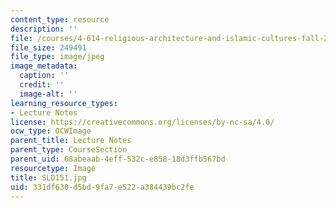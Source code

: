 ```yaml
---
content_type: resource
description: ''
file: /courses/4-614-religious-architecture-and-islamic-cultures-fall-2002/331df630d5bd9fa7e522a384439bc2fe_SLD151.jpg
file_size: 249491
file_type: image/jpeg
image_metadata:
  caption: ''
  credit: ''
  image-alt: ''
learning_resource_types:
- Lecture Notes
license: https://creativecommons.org/licenses/by-nc-sa/4.0/
ocw_type: OCWImage
parent_title: Lecture Notes
parent_type: CourseSection
parent_uid: 68abeaab-4eff-532c-e858-18d3ffb567bd
resourcetype: Image
title: SLD151.jpg
uid: 331df630-d5bd-9fa7-e522-a384439bc2fe
---
```

